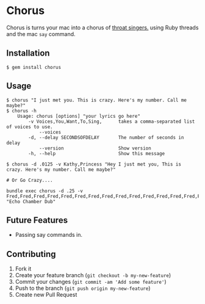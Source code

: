 # Chorus

Chorus is turns your mac into a chorus of [throat singers.](http://www.youtube.com/watch?v=zwi6gF-0mP4) using Ruby threads and the mac `say` command.

## Installation

    $ gem install chorus

## Usage

	$ chorus "I just met you. This is crazy. Here's my number. Call me maybe?"
	$ chorus -h
		Usage: chorus [options] "your lyrics go here"
		    -v Voices,You,Want,To,Sing,      takes a comma-separated list of voices to use.
		        --voices
		    -d, --delay SECONDSOFDELAY       The number of seconds in delay
		        --version                    Show version
		    -h, --help                       Show this message

	$ chorus -d .0125 -v Kathy,Princess "Hey I just met you, This is crazy. Here's my number. Call me maybe?"

	# Or Go Crazy....

	bundle exec chorus -d .25 -v Fred,Fred,Fred,Fred,Fred,Fred,Fred,Fred,Fred,Fred,Fred,Fred,Fred,Fred,Fred,Fred,Fred,Fred "Echo Chamber Dub"

## Future Features

* Passing say commands in.

## Contributing

1. Fork it
2. Create your feature branch (`git checkout -b my-new-feature`)
3. Commit your changes (`git commit -am 'Add some feature'`)
4. Push to the branch (`git push origin my-new-feature`)
5. Create new Pull Request
